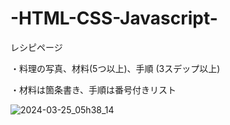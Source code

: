 ﻿# -HTML-CSS-Javascript-
 レシピページ	
 
 ・料理の写真、材料(5つ以上)、手順 (3スデップ以上)
	
 ・材料は箇条書き、手順は番号付きリスト

![2024-03-25_05h38_14](https://github.com/daiichiii/HTML-CSS-Javascript/assets/136941425/44e45e6b-5669-42a6-8827-30e9736ccfe9)
